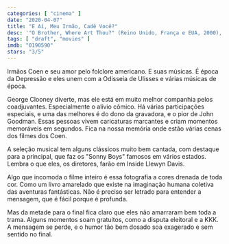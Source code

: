 ```yaml
---
categories: [ "cinema" ]
date: "2020-04-07"
title: "E Aí, Meu Irmão, Cadê Você?"
desc: '"O Brother, Where Art Thou?" (Reino Unido, França e EUA, 2000), escrito por Ethan Coen e Joel Coen baseados em Ulisses, de Homero (esse da Grécia), dirigido por Joel Coen e Ethan Coen, com George Clooney, John Turturro e Tim Blake Nelson.'
tags: [ "draft", "movies" ]
imdb: "0190590"
stars: "3/5"
---
```

Irmãos Coen e seu amor pelo folclore americano. E suas músicas. É época da Depressão e eles unem com a Odisseia de Ulisses e várias músicas de época.

George Clooney diverte, mas ele está em muito melhor companhia pelos coadjuvantes. Especialmente o alívio cômico. Há várias participações especiais, e uma das melhores é do dono da gravadora, e o pior de John Goodman. Essas pessoas vivem caricaturas marcantes e criam momentos memoráveis em segundos. Fica na nossa memória onde estão várias cenas dos filmes dos Coen.

A seleção musical tem alguns clássicos muito bem cantada, com destaque para a principal, que faz os "Sonny Boys" famosos em vários estados. Lembra o que eles, os diretores, farão em Inside Llewyn Davis.

Algo que incomoda o filme inteiro é essa fotografia a cores drenada de toda cor. Como um livro amarelado que existe na imaginação humana coletiva das aventuras fantásticas. Não é preciso ser letrado para entender a mensagem, que é fácil porque é profunda.

Mas da metade para o final fica claro que eles não amarraram bem toda a trama. Alguns momentos soam gratuitos, como a disputa eleitoral e a KKK. A mensagem se perde, e o humor tão bem dosado soa exagerado e sem sentido no final.
